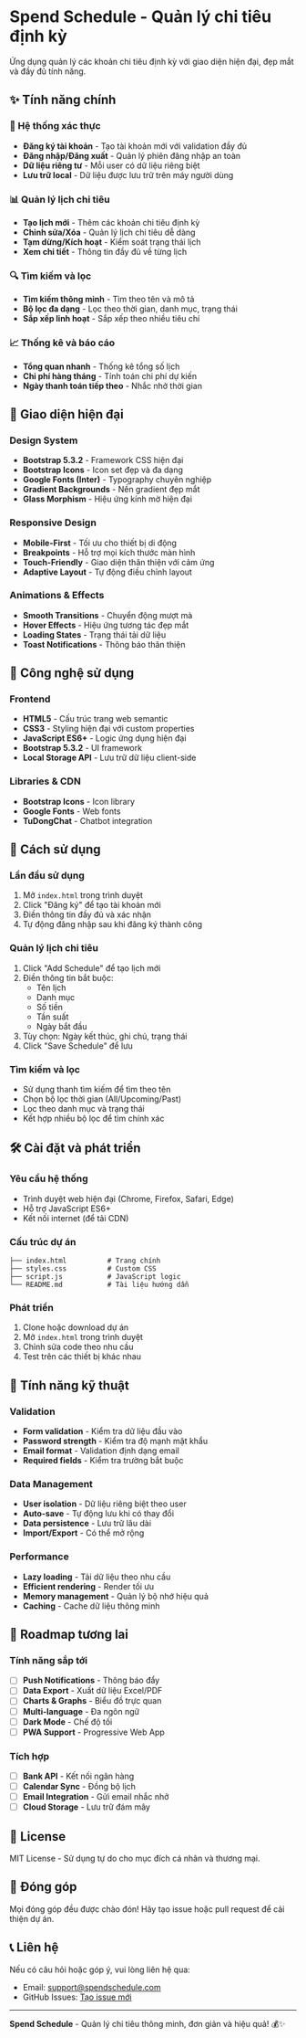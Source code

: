 # Spend Schedule - Quản lý chi tiêu định kỳ

Ứng dụng quản lý các khoản chi tiêu định kỳ với giao diện hiện đại, đẹp mắt và đầy đủ tính năng.

## ✨ Tính năng chính

### 🔐 Hệ thống xác thực
- **Đăng ký tài khoản** - Tạo tài khoản mới với validation đầy đủ
- **Đăng nhập/Đăng xuất** - Quản lý phiên đăng nhập an toàn
- **Dữ liệu riêng tư** - Mỗi user có dữ liệu riêng biệt
- **Lưu trữ local** - Dữ liệu được lưu trữ trên máy người dùng

### 📊 Quản lý lịch chi tiêu
- **Tạo lịch mới** - Thêm các khoản chi tiêu định kỳ
- **Chỉnh sửa/Xóa** - Quản lý lịch chi tiêu dễ dàng
- **Tạm dừng/Kích hoạt** - Kiểm soát trạng thái lịch
- **Xem chi tiết** - Thông tin đầy đủ về từng lịch

### 🔍 Tìm kiếm và lọc
- **Tìm kiếm thông minh** - Tìm theo tên và mô tả
- **Bộ lọc đa dạng** - Lọc theo thời gian, danh mục, trạng thái
- **Sắp xếp linh hoạt** - Sắp xếp theo nhiều tiêu chí

### 📈 Thống kê và báo cáo
- **Tổng quan nhanh** - Thống kê tổng số lịch
- **Chi phí hàng tháng** - Tính toán chi phí dự kiến
- **Ngày thanh toán tiếp theo** - Nhắc nhở thời gian

## 🎨 Giao diện hiện đại

### Design System
- **Bootstrap 5.3.2** - Framework CSS hiện đại
- **Bootstrap Icons** - Icon set đẹp và đa dạng
- **Google Fonts (Inter)** - Typography chuyên nghiệp
- **Gradient Backgrounds** - Nền gradient đẹp mắt
- **Glass Morphism** - Hiệu ứng kính mờ hiện đại

### Responsive Design
- **Mobile-First** - Tối ưu cho thiết bị di động
- **Breakpoints** - Hỗ trợ mọi kích thước màn hình
- **Touch-Friendly** - Giao diện thân thiện với cảm ứng
- **Adaptive Layout** - Tự động điều chỉnh layout

### Animations & Effects
- **Smooth Transitions** - Chuyển động mượt mà
- **Hover Effects** - Hiệu ứng tương tác đẹp mắt
- **Loading States** - Trạng thái tải dữ liệu
- **Toast Notifications** - Thông báo thân thiện

## 🚀 Công nghệ sử dụng

### Frontend
- **HTML5** - Cấu trúc trang web semantic
- **CSS3** - Styling hiện đại với custom properties
- **JavaScript ES6+** - Logic ứng dụng hiện đại
- **Bootstrap 5.3.2** - UI framework
- **Local Storage API** - Lưu trữ dữ liệu client-side

### Libraries & CDN
- **Bootstrap Icons** - Icon library
- **Google Fonts** - Web fonts
- **TuDongChat** - Chatbot integration

## 📱 Cách sử dụng

### Lần đầu sử dụng
1. Mở `index.html` trong trình duyệt
2. Click "Đăng ký" để tạo tài khoản mới
3. Điền thông tin đầy đủ và xác nhận
4. Tự động đăng nhập sau khi đăng ký thành công

### Quản lý lịch chi tiêu
1. Click "Add Schedule" để tạo lịch mới
2. Điền thông tin bắt buộc:
   - Tên lịch
   - Danh mục
   - Số tiền
   - Tần suất
   - Ngày bắt đầu
3. Tùy chọn: Ngày kết thúc, ghi chú, trạng thái
4. Click "Save Schedule" để lưu

### Tìm kiếm và lọc
- Sử dụng thanh tìm kiếm để tìm theo tên
- Chọn bộ lọc thời gian (All/Upcoming/Past)
- Lọc theo danh mục và trạng thái
- Kết hợp nhiều bộ lọc để tìm chính xác

## 🛠️ Cài đặt và phát triển

### Yêu cầu hệ thống
- Trình duyệt web hiện đại (Chrome, Firefox, Safari, Edge)
- Hỗ trợ JavaScript ES6+
- Kết nối internet (để tải CDN)

### Cấu trúc dự án
```
├── index.html          # Trang chính
├── styles.css          # Custom CSS
├── script.js           # JavaScript logic
└── README.md           # Tài liệu hướng dẫn
```

### Phát triển
1. Clone hoặc download dự án
2. Mở `index.html` trong trình duyệt
3. Chỉnh sửa code theo nhu cầu
4. Test trên các thiết bị khác nhau

## 🔧 Tính năng kỹ thuật

### Validation
- **Form validation** - Kiểm tra dữ liệu đầu vào
- **Password strength** - Kiểm tra độ mạnh mật khẩu
- **Email format** - Validation định dạng email
- **Required fields** - Kiểm tra trường bắt buộc

### Data Management
- **User isolation** - Dữ liệu riêng biệt theo user
- **Auto-save** - Tự động lưu khi có thay đổi
- **Data persistence** - Lưu trữ lâu dài
- **Import/Export** - Có thể mở rộng

### Performance
- **Lazy loading** - Tải dữ liệu theo nhu cầu
- **Efficient rendering** - Render tối ưu
- **Memory management** - Quản lý bộ nhớ hiệu quả
- **Caching** - Cache dữ liệu thông minh

## 🎯 Roadmap tương lai

### Tính năng sắp tới
- [ ] **Push Notifications** - Thông báo đẩy
- [ ] **Data Export** - Xuất dữ liệu Excel/PDF
- [ ] **Charts & Graphs** - Biểu đồ trực quan
- [ ] **Multi-language** - Đa ngôn ngữ
- [ ] **Dark Mode** - Chế độ tối
- [ ] **PWA Support** - Progressive Web App

### Tích hợp
- [ ] **Bank API** - Kết nối ngân hàng
- [ ] **Calendar Sync** - Đồng bộ lịch
- [ ] **Email Integration** - Gửi email nhắc nhở
- [ ] **Cloud Storage** - Lưu trữ đám mây

## 📄 License

MIT License - Sử dụng tự do cho mục đích cá nhân và thương mại.

## 🤝 Đóng góp

Mọi đóng góp đều được chào đón! Hãy tạo issue hoặc pull request để cải thiện dự án.

## 📞 Liên hệ

Nếu có câu hỏi hoặc góp ý, vui lòng liên hệ qua:
- Email: support@spendschedule.com
- GitHub Issues: [Tạo issue mới](https://github.com/your-repo/issues)

---

**Spend Schedule** - Quản lý chi tiêu thông minh, đơn giản và hiệu quả! 💰✨
